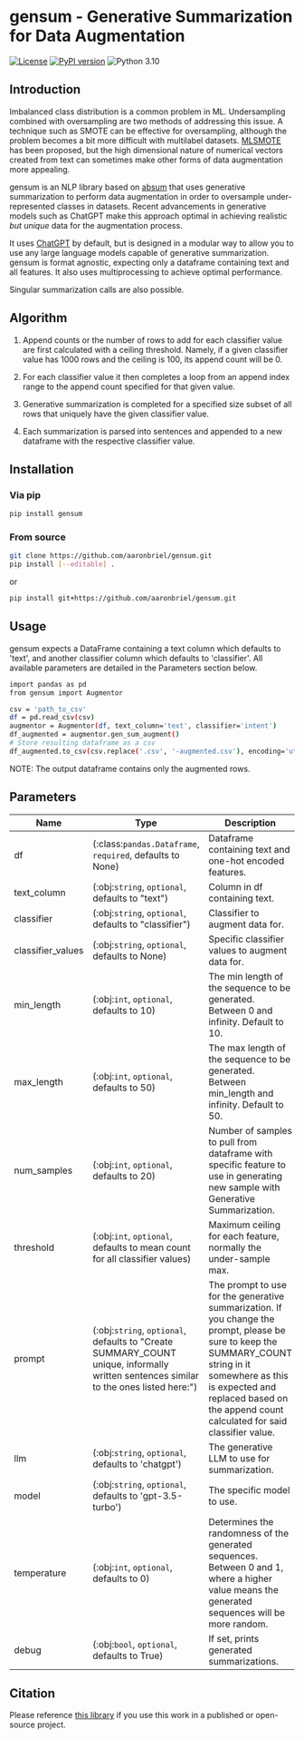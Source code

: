 # gensum - Generative Summarization for Data Augmentation

[![License](https://img.shields.io/badge/License-Apache%202.0-blue.svg)](https://opensource.org/licenses/Apache-2.0)
[![PyPI version](https://badge.fury.io/py/gensum.svg)](https://badge.fury.io/py/gensum)
![Python 3.10](https://img.shields.io/badge/python-3.6%20%7C%203.7-green.svg)

## Introduction
Imbalanced class distribution is a common problem in ML. Undersampling combined with oversampling are two methods of addressing this issue. 
A technique such as SMOTE can be effective for oversampling, although the problem becomes a bit more difficult with multilabel datasets. 
[MLSMOTE](https://www.sciencedirect.com/science/article/abs/pii/S0950705115002737) has been proposed, but the high dimensional nature of numerical vectors created from text can sometimes make other forms of data augmentation more appealing.

gensum is an NLP library based on [absum](https://github.com/aaronbriel/absum) that uses generative summarization to perform data augmentation in order to oversample under-represented classes in datasets. Recent advancements in generative models such as ChatGPT make this approach optimal in achieving realistic *but unique* data for the augmentation process.

It uses [ChatGPT](https://openai.com/blog/chatgpt) by default, but is designed in a modular way to allow you to use any large language models capable of generative summarization. 
gensum is format agnostic, expecting only a dataframe containing text and all features. It also uses multiprocessing to achieve optimal performance.

Singular summarization calls are also possible. 

## Algorithm
1. Append counts or the number of rows to add for each classifier value are first calculated with a ceiling threshold. Namely, if a given classifier value has 1000 rows and the ceiling is 100, its append count will be 0.

2. For each classifier value it then completes a loop from an append index range to the append count specified for that given value.

3. Generative summarization is completed for a specified size subset of all rows that uniquely have the given classifier value. 

4. Each summarization is parsed into sentences and appended to a new dataframe with the respective classifier value.

## Installation
### Via pip

```bash
pip install gensum
```

### From source

```bash
git clone https://github.com/aaronbriel/gensum.git
pip install [--editable] .
```

or

```bash
pip install git+https://github.com/aaronbriel/gensum.git
```

## Usage

gensum expects a DataFrame containing a text column which defaults to 'text', and another classifier column which defaults to 'classifier'. All available parameters are detailed in the Parameters section below.

```bash
import pandas as pd
from gensum import Augmentor

csv = 'path_to_csv'
df = pd.read_csv(csv)
augmentor = Augmentor(df, text_column='text', classifier='intent')
df_augmented = augmentor.gen_sum_augment()
# Store resulting dataframe as a csv
df_augmented.to_csv(csv.replace('.csv', '-augmented.csv'), encoding='utf-8', index=False)
```

NOTE: The output dataframe contains only the augmented rows.

## Parameters

| Name | Type | Description |
| ---- | ---- | ----------- |
| df | (:class:`pandas.Dataframe`, `required`, defaults to None) | Dataframe containing text and one-hot encoded features.
| text_column | (:obj:`string`, `optional`, defaults to "text") | Column in df containing text.
| classifier | (:obj:`string`, `optional`, defaults to "classifier") | Classifier to augment data for.
| classifier_values | (:obj:`string`, `optional`, defaults to None) | Specific classifier values to augment data for.
| min_length | (:obj:`int`, `optional`, defaults to 10) | The min length of the sequence to be generated. Between 0 and infinity. Default to 10.
| max_length | (:obj:`int`, `optional`, defaults to 50) | The max length of the sequence to be generated. Between min_length and infinity. Default to 50.
| num_samples | (:obj:`int`, `optional`, defaults to 20) | Number of samples to pull from dataframe with specific feature to use in generating new sample with Generative Summarization.
| threshold | (:obj:`int`, `optional`, defaults to mean count for all classifier values) | Maximum ceiling for each feature, normally the under-sample max.
| prompt  | (:obj:`string`, `optional`, defaults to "Create SUMMARY_COUNT unique, informally written sentences similar to the ones listed here:") | The prompt to use for the generative summarization. If you change the prompt, please be sure to keep the SUMMARY_COUNT string in it somewhere as this is expected and replaced based on the append count calculated for said classifier value.
| llm | (:obj:`string`, `optional`, defaults to 'chatgpt') | The generative LLM to use for summarization.
| model | (:obj:`string`, `optional`, defaults to 'gpt-3.5-turbo') | The specific model to use.
| temperature | (:obj:`int`, `optional`, defaults to 0) | Determines the randomness of the generated sequences. Between 0 and 1, where a higher value means the generated sequences will be more random.
| debug | (:obj:`bool`, `optional`, defaults to True) | If set, prints generated summarizations.

## Citation

Please reference [this library](https://github.com/aaronbriel/gensum) if you use this work in a published or open-source project.
